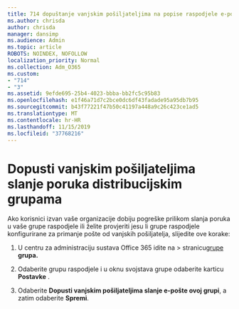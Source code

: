 ```yaml
---
title: 714 dopuštanje vanjskim pošiljateljima na popise raspodjele e-pošte
ms.author: chrisda
author: chrisda
manager: dansimp
ms.audience: Admin
ms.topic: article
ROBOTS: NOINDEX, NOFOLLOW
localization_priority: Normal
ms.collection: Adm_O365
ms.custom:
- "714"
- "3"
ms.assetid: 9efde695-25b4-4023-bbba-bb2fc5c95b83
ms.openlocfilehash: e1f46a71d7c2bce0dc6df43fadade95a95db7b95
ms.sourcegitcommit: b43f77221f47b50c41197a448a9c26c423ce1ad5
ms.translationtype: MT
ms.contentlocale: hr-HR
ms.lasthandoff: 11/15/2019
ms.locfileid: "37768216"
---
```

# <a name="allow-external-senders-to-send-messages-to-distribution-groups"></a>Dopusti vanjskim pošiljateljima slanje poruka distribucijskim grupama

Ako korisnici izvan vaše organizacije dobiju pogreške prilikom slanja poruka u vaše grupe raspodjele ili želite provjeriti jesu li grupe raspodjele konfigurirane za primanje pošte od vanjskih pošiljatelja, slijedite ove korake:

1. U centru za administraciju sustava Office 365 idite na > stranicu[grupe](https://portal.office.com/adminportal/home#/groups) **grupa.**  

2. Odaberite grupu raspodjele i u oknu svojstava grupe odaberite karticu **Postavke** .

3. Odaberite **Dopusti vanjskim pošiljateljima slanje e-pošte ovoj grupi**, a zatim odaberite **Spremi**.
